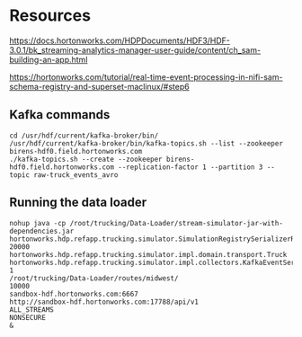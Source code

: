 

# Resources 


https://docs.hortonworks.com/HDPDocuments/HDF3/HDF-3.0.1/bk_streaming-analytics-manager-user-guide/content/ch_sam-building-an-app.html

https://hortonworks.com/tutorial/real-time-event-processing-in-nifi-sam-schema-registry-and-superset-maclinux/#step6


## Kafka commands 

```
cd /usr/hdf/current/kafka-broker/bin/		
/usr/hdf/current/kafka-broker/bin/kafka-topics.sh --list --zookeeper birens-hdf0.field.hortonworks.com
./kafka-topics.sh --create --zookeeper birens-hdf0.field.hortonworks.com --replication-factor 1 --partition 3 --topic raw-truck_events_avro
```

## Running the data loader 

```
nohup java -cp /root/trucking/Data-Loader/stream-simulator-jar-with-dependencies.jar  hortonworks.hdp.refapp.trucking.simulator.SimulationRegistrySerializerRunnerApp 
20000 
hortonworks.hdp.refapp.trucking.simulator.impl.domain.transport.Truck
hortonworks.hdp.refapp.trucking.simulator.impl.collectors.KafkaEventSerializedWithRegistryCollector
1
/root/trucking/Data-Loader/routes/midwest/
10000
sandbox-hdf.hortonworks.com:6667
http://sandbox-hdf.hortonworks.com:17788/api/v1
ALL_STREAMS
NONSECURE
&
```
